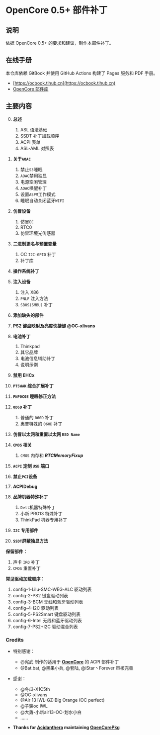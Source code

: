 # OpenCore 0.5+ 部件补丁

## 说明

依据 OpenCore 0.5+ 的要求和建议，制作本部件补丁。

## 在线手册

本仓库依赖 GitBook 并使用 GitHub Actions 构建了 Pages 服务和 PDF 手册。

- [https://ocbook.tlhub.cn](https://ocbook.tlhub.cn)
- [OpenCore 部件库](https://cdn.jsdelivr.net/gh/daliansky/OC-little/docs/OpenCore部件库.pdf)

## 主要内容

0. **总述**

   1. ASL 语法基础
   2. SSDT 补丁加载顺序
   3. ACPI 表单
   4. ASL-AML 对照表

1. **关于`AOAC`**

   1. 禁止`S3`睡眠
   2. `AOAC`禁用独显
   3. 电源空闲管理
   4. `AOAC`唤醒补丁
   5. 设置`ASPM`工作模式
   6. 睡眠自动关闭蓝牙`WIFI`

2. **仿冒设备**

   1. 仿冒`EC`
   2. RTC0
   3. 仿冒环境光传感器

3. **二进制更名与预置变量**

   1. OC `I2C-GPIO` 补丁
   2. 补丁库

4. **操作系统补丁**

5. **注入设备**

   1. 注入 X86
   2. `PNLF` 注入方法
   3. `SBUS(SMBU)` 补丁

6. **添加缺失的部件**

7. **PS2 键盘映射及亮度快捷键 @OC-xlivans**

8. **电池补丁**

   1. Thinkpad
   2. 其它品牌
   3. 电池信息辅助补丁
   4. 说明示例

9. **禁用 EHCx**

10. **`PTSWAK` 综合扩展补丁**

11. **`PNP0C0E` 睡眠修正方法**

12. **`0D6D` 补丁**

    1. 普通的 `060D` 补丁
    2. 惠普特殊的 `060D` 补丁

13. **仿冒以太网和重置以太网 `BSD Name`**

14. **`CMOS` 相关**

    1. `CMOS` 内存和 ***RTCMemoryFixup***

15. **`ACPI` 定制 `USB` 端口**

16. **禁止`PCI`设备**

17. **ACPIDebug**

18. **品牌机器特殊补丁**

    1. `Dell`机器特殊补丁
    2. 小新 PRO13 特殊补丁
    3. ThinkPad 机器专用补丁

19. **`I2C` 专用部件**

20. **`SSDT`屏蔽独显方法**

**保留部件：**

   1. 声卡 `IRQ` 补丁
   2. `CMOS` 重置补丁

**常见驱动加载顺序：**

   1. config-1-Lilu-SMC-WEG-ALC 驱动列表
   2. config-2-PS2 键盘驱动列表
   3. config-3-BCM 无线和蓝牙驱动列表
   4. config-4-I2C 驱动列表
   5. config-5-PS2Smart 键盘驱动列表
   6. config-6-Intel 无线和蓝牙驱动列表
   7. config-7-PS2+I2C 驱动混合列表

### Credits

- 特别感谢：
  - @宪武 制作的适用于 **[OpenCore](https://github.com/acidanthera/OpenCorePkg)** 的 ACPI 部件补丁
  - @Bat.bat, @黑果小兵, @套陆, @iStar丶Forever 审核完善

- 感谢：
  - @冬瓜-X1C5th
  - @OC-xlivans
  - @Air 13 IWL-GZ-Big Orange (OC perfect)
  - @子骏oc IWL
  - @大勇-小新air13-OC-划水小白
  - ......

- **Thanks for [Acidanthera](https://github.com/acidanthera) maintaining [OpenCorePkg](https://github.com/acidanthera/OpenCorePkg)**
